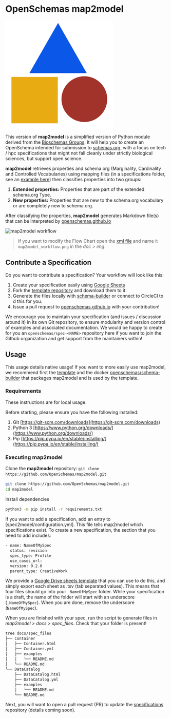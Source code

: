 # OpenSchemas map2model

![docs/img/openbases.png](docs/img/openbases.png)

This version of **map2model** is a simplified version of Python module 
derived from the [Bioschemas Groups](http://bioschemas.org/groups/). It will help you
to create an OpenSchema intended for submission to [schemas.org](schemas.org), with
a focus on tech / hpc specifications that might not fall cleanly under strictly 
biological sciences, but support open science.

**map2model** retrieves properties and schema.org (Marginality, Cardinality and Controlled Vocabularies) 
using mapping files (in a specifications folder, see an [example here](https://www.github.com/openschemas/spec-container)) 
then classifies properties into two groups:
1. **Extended properties:** Properties that are part of the extended schema.org Type.
1. **New properties:** Properties that are new to the schema.org vocabulary or are completely new to schema.org.

After classifying the properties, **map2model** generates Markdown file(s) 
that can be interpreted by [openschemas.github.io](https://openschemas.github.io)

![map2model workflow](docs/img/map2model_workflow.png)
> If you want to modify the Flow Chart open the [xml file](docs/img/map2model_workflow.xml) and name it `map2model_workflow.png` in the *doc > img*.

## Contribute a Specification
Do you want to contribute a specification? Your workflow will look like this:

1. Create your specification easily using [Google Sheets](https://docs.google.com/spreadsheets/d/1Ty69GRzc3xuvfpEIRHjfl_9L25MNFfrKXCdwrpxYslo/edit?usp=sharing)
1. Fork the [template repository](https://www.github.com/openschemas/spec-template) and download them to it.
1. Generate the files locally with [schema-builder](https://www.github.com/openschemas/schema-builder) or connect to CircleCI to d this for you.
1. Issue a pull request to [openschemas.github.io](https://www.github.com/openschemas/openschemas.github.io) with your contribution!

We encourage you to maintain your specification (and issues / discussion around it) in its own Git repository,
to ensure modularity and version control of examples and associated documentation. We would be happy to 
create for you an `openschemas/spec-<NAME>` repository here if you want to join the Github organization
and get support from the maintainers within!

## Usage
This usage details native usage! If you want to more easily use map2model, we recommend first the 
[template](https://www.github.com/openschemas/spec-template) and the docker 
[openschemas/schema-builder](https://www.github.com/openschemas/schema-builder) that 
packages map2model and is used by the template.

### Requirements
These instructions are for local usage.

Before starting, please ensure you have the following installed:
1. Git [https://git-scm.com/downloads](https://git-scm.com/downloads)
1. Python 3  [https://www.python.org/downloads/](https://www.python.org/downloads/)
1. Pip [https://pip.pypa.io/en/stable/installing/](https://pip.pypa.io/en/stable/installing/)

### Executing map2model

Clone the **map2model** repository: ```git clone https://github.com/OpenSchemas/map2model.git```

```bash
git clone https://github.com/OpenSchemas/map2model.git
cd map2model
```

Install dependencies

```bash
python3 -m pip install -r requirements.txt
```

If you want to add a specification, add an entry to [spec2model/configuration.yml]. This file tells map2model which specifications exist. To create a new specification, the section that you need to add includes:

```
- name: NameOfMySpec
  status: revision
  spec_type: Profile
  use_cases_url:
  version: 0.2.0
  parent_type: CreativeWork
```

We provide a [Google Drive sheets template](https://docs.google.com/spreadsheets/d/1Ty69GRzc3xuvfpEIRHjfl_9L25MNFfrKXCdwrpxYslo/edit?usp=sharing) that you can use to do this, and simply export each sheet as .tsv (tab separated values). This means that four files should go into your `_NameOfMySpec` folder. While your specification is a draft, the name of the folder will start with an underscore (`_NameOfMySpec`). When you are done, remove the underscore (`NameOfMySpec`).

When you are finished with your spec, run the script to generate files in *map2model > docs > spec_files*. Check that your folder is present! 

```
tree docs/spec_files
├── Container
│   ├── Container.html
│   ├── Container.yml
│   ├── examples
│   │   └── README.md
│   └── README.md
└── DataCatalog
    ├── DataCatalog.html
    ├── DataCatalog.yml
    ├── examples
    │   └── README.md
    └── README.md
```

Next, you will want to open a pull request (PR) to update the [specifications]() repository
(details coming soon).
